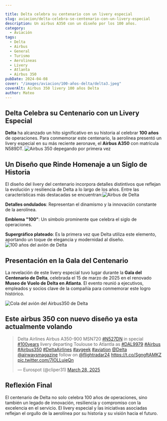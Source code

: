 ```yaml
---

title: Delta celebra su centenario con un livery especial
slug: aviacion/delta-celebra-se-centenario-con-un-livery-especial
description: Un airbus A350 con un diseño por los 100 años.
category:
  - Aviación
tags:
  - Delta
  - Airbus
  - General
  - Turismo
  - Aerolineas 
  - Livery
  - Atlanta
  - Airbus 350
pubDate: 2024-04-08
cover: "/images/aviacion/100-años-delta/delta3.jpeg"
coverAlt: Airbus 350 livery 100 años Delta
author: Mateo
---
```



## Delta Celebra su Centenario con un Livery Especial
**Delta** ha alcanzado un hito significativo en su historia al celebrar **100 años** de operaciones. Para conmemorar este centenario, la aerolínea presentó un livery especial en su más reciente aeronave, el **Airbus A350** con matrícula N589DT. ​
<img src="/images/aviacion/100-años-delta/delta.jpeg" alt="Airbus 350 depegando por primera vez">

## Un Diseño que Rinde Homenaje a un Siglo de Historia
El diseño del livery del centenario incorpora detalles distintivos que reflejan la evolución y resiliencia de Delta a lo largo de los años. Entre las características más destacadas se encuentran:​
<img src="/images/aviacion/100-años-delta/delta1.jpeg" alt="Airbus de Delta">

**Detalles ondulados**: Representan el dinamismo y la innovación constante de la aerolínea.​

**Emblema "100"**: Un símbolo prominente que celebra el siglo de operaciones.​

**Supergráfico plateado**: Es la primera vez que Delta utiliza este elemento, aportando un toque de elegancia y modernidad al diseño. ​
<img src="/images/aviacion/100-años-delta/delta4.jpeg" alt="100 años del avión de Delta">


## Presentación en la Gala del Centenario
La revelación de este livery especial tuvo lugar durante la **Gala del Centenario de Delta**, celebrada el 15 de marzo de 2025 en el renovado **Museo de Vuelo de Delta en Atlanta**. El evento reunió a ejecutivos, empleados y socios clave de la compañía para conmemorar este logro histórico. ​

<img src="/images/aviacion/100-años-delta/delta2.jpeg" alt="Cola del avión del Airbus350 de Delta">

## Este airbus 350 con nuevo diseño ya esta actualmente volando
<blockquote class="twitter-tweet" data-media-max-width="560"><p lang="en" dir="ltr">Delta Airlines Airbus A350-900 MSN720 <a href="https://twitter.com/hashtag/N527DN?src=hash&amp;ref_src=twsrc%5Etfw">#N527DN</a> in special <a href="https://twitter.com/hashtag/100years?src=hash&amp;ref_src=twsrc%5Etfw">#100years</a> livery departing Toulouse to Atlantla as <a href="https://twitter.com/hashtag/DAL9979?src=hash&amp;ref_src=twsrc%5Etfw">#DAL9979</a> <a href="https://twitter.com/hashtag/Airbus?src=hash&amp;ref_src=twsrc%5Etfw">#Airbus</a> <a href="https://twitter.com/hashtag/Airbus350?src=hash&amp;ref_src=twsrc%5Etfw">#Airbus350</a> <a href="https://twitter.com/hashtag/DeltaAirlines?src=hash&amp;ref_src=twsrc%5Etfw">#DeltaAirlines</a> <a href="https://twitter.com/hashtag/avgeek?src=hash&amp;ref_src=twsrc%5Etfw">#avgeek</a> <a href="https://twitter.com/hashtag/aviation?src=hash&amp;ref_src=twsrc%5Etfw">#aviation</a> <a href="https://twitter.com/Delta?ref_src=twsrc%5Etfw">@Delta</a> <a href="https://twitter.com/airwaysmagazine?ref_src=twsrc%5Etfw">@airwaysmagazine</a> follow on <a href="https://twitter.com/flightradar24?ref_src=twsrc%5Etfw">@flightradar24</a> <a href="https://t.co/SgngftAMKZ">https://t.co/SgngftAMKZ</a> <a href="https://t.co/7IOLLuieQn">pic.twitter.com/7IOLLuieQn</a></p>&mdash; Eurospot (@cliper31) <a href="https://twitter.com/cliper31/status/1905541784739905933?ref_src=twsrc%5Etfw">March 28, 2025</a></blockquote> <script async src="https://platform.twitter.com/widgets.js" charset="utf-8"></script>

## Reflexión Final
El centenario de Delta no solo celebra 100 años de operaciones, sino también un legado de innovación, resiliencia y compromiso con la excelencia en el servicio. El livery especial y las iniciativas asociadas reflejan el orgullo de la aerolínea por su historia y su visión hacia el futuro.​
